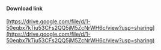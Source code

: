 #### Download link
[https://drive.google.com/file/d/1-50eqbx7kTiu53CFs2QQ5jM5ZcNrWH6c/view?usp=sharing](https://drive.google.com/file/d/1-50eqbx7kTiu53CFs2QQ5jM5ZcNrWH6c/view?usp=sharing)